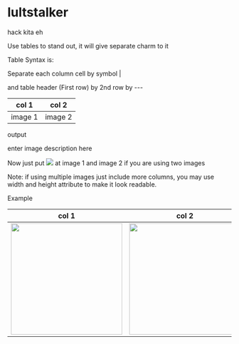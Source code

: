 # lultstalker
hack kita eh

Use tables to stand out, it will give separate charm to it

Table Syntax is:

Separate each column cell by symbol |

and table header (First row) by 2nd row by ---


| col 1      | col 2      |
|------------|-------------|
| image 1 | image 2 |

output

enter image description here


Now just put <img src="url/relativePath"> at image 1 and image 2 if you are using two images


Note: if using multiple images just include more columns, you may use width and height attribute to make it look readable.

Example


| col 1      | col 2      |
|------------|-------------|
| <img src="https://media.wired.com/photos/5926db217034dc5f91becd6b/master/w_582,c_limit/so-logo-s.jpg" width="250"> | <img src="https://mk0jobadderjftub56m0.kinstacdn.com/wp-content/uploads/stackoverflow.com-300.jpg" width="250"> |
